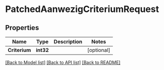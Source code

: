 # PatchedAanwezigCriteriumRequest

## Properties

Name | Type | Description | Notes
------------ | ------------- | ------------- | -------------
**Criterium** | **int32** |  | [optional] 

[[Back to Model list]](../README.md#documentation-for-models) [[Back to API list]](../README.md#documentation-for-api-endpoints) [[Back to README]](../README.md)



